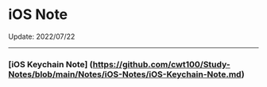 # iOS Note

Update: 2022/07/22

--- 

### [iOS Keychain Note] (https://github.com/cwt100/Study-Notes/blob/main/Notes/iOS-Notes/iOS-Keychain-Note.md)


